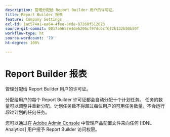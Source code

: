 ```yaml
---
description: 管理分配给 Report Builder 用户的许可证。
title: Report Builder 报表
feature: Company Settings
exl-id: 1ac574a1-ea64-4fee-8ede-87260f512623
source-git-commit: 0017a6657e4de6206cf97dc6cf6f2b132b50b50f
workflow-type: ht
source-wordcount: '79'
ht-degree: 100%

---
```


# Report Builder 报表

管理分配给 Report Builder 用户的许可证。

分配给用户的每个 Report Builder 许可证都会自动分配十个计划任务。 任务的数量可以调整并重新分配。计划任务数不得超过每位用户的可用任务数量。不会运行超过计划的任何任务。

您可以通过在 [Adobe Admin Console](/help/admin/admin-console/home.md) 中管理产品配置文件来向任何 [!DNL Analytics] 用户授予 Report Builder 访问权限。
